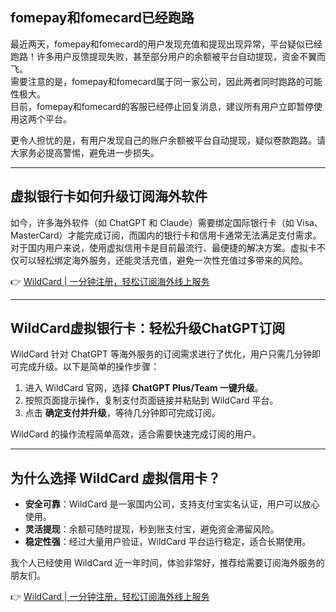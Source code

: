 ## fomepay和fomecard已经跑路

最近两天，fomepay和fomecard的用户发现充值和提现出现异常，平台疑似已经跑路！许多用户反馈提现失败，甚至部分用户的余额被平台自动提现，资金不翼而飞。  
需要注意的是，fomepay和fomecard属于同一家公司，因此两者同时跑路的可能性极大。  
目前，fomepay和fomecard的客服已经停止回复消息，建议所有用户立即暂停使用这两个平台。

更令人担忧的是，有用户发现自己的账户余额被平台自动提现，疑似卷款跑路。请大家务必提高警惕，避免进一步损失。

---

## 虚拟银行卡如何升级订阅海外软件

如今，许多海外软件（如 ChatGPT 和 Claude）需要绑定国际银行卡（如 Visa、MasterCard）才能完成订阅，而国内的银行卡和信用卡通常无法满足支付需求。  
对于国内用户来说，使用虚拟信用卡是目前最流行、最便捷的解决方案。虚拟卡不仅可以轻松绑定海外服务，还能灵活充值，避免一次性充值过多带来的风险。

👉 [WildCard | 一分钟注册，轻松订阅海外线上服务](https://bit.ly/bewildcard)

---

## WildCard虚拟银行卡：轻松升级ChatGPT订阅

WildCard 针对 ChatGPT 等海外服务的订阅需求进行了优化，用户只需几分钟即可完成升级。以下是简单的操作步骤：

1. 进入 WildCard 官网，选择 **ChatGPT Plus/Team 一键升级**。
2. 按照页面提示操作，复制支付页面链接并粘贴到 WildCard 平台。
3. 点击 **确定支付并升级**，等待几分钟即可完成订阅。

WildCard 的操作流程简单高效，适合需要快速完成订阅的用户。

---

## 为什么选择 WildCard 虚拟信用卡？

- **安全可靠**：WildCard 是一家国内公司，支持支付宝实名认证，用户可以放心使用。
- **灵活提现**：余额可随时提现，秒到账支付宝，避免资金滞留风险。
- **稳定性强**：经过大量用户验证，WildCard 平台运行稳定，适合长期使用。

我个人已经使用 WildCard 近一年时间，体验非常好，推荐给需要订阅海外服务的朋友们。

👉 [WildCard | 一分钟注册，轻松订阅海外线上服务](https://bit.ly/bewildcard)
